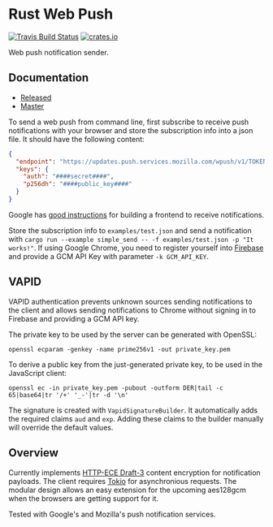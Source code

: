 Rust Web Push
=============

[![Travis Build Status](https://travis-ci.org/pimeys/rust-web-push.svg?branch=master)](https://travis-ci.org/pimeys/rust-web-push)
[![crates.io](http://meritbadge.herokuapp.com/web_push)](https://crates.io/crates/web_push)

Web push notification sender.

Documentation
-------------

* [Released](https://docs.rs/web-push/)
* [Master](https://pimeys.github.io/rust-web-push/master/index.html)

To send a web push from command line, first subscribe to receive push
notifications with your browser and store the subscription info into a json
file. It should have the following content:

``` json
{
  "endpoint": "https://updates.push.services.mozilla.com/wpush/v1/TOKEN",
  "keys": {
    "auth": "####secret####",
    "p256dh": "####public_key####"
  }
}
```

Google has
[good instructions](https://developers.google.com/web/updates/2015/03/push-notifications-on-the-open-web) for
building a frontend to receive notifications.

Store the subscription info to `examples/test.json` and send a notification with
`cargo run --example simple_send -- -f examples/test.json -p "It works!"`. If
using Google Chrome, you need to register yourself
into [Firebase](https://firebase.google.com/) and provide a GCM API Key with
parameter `-k GCM_API_KEY`.

VAPID
-----

VAPID authentication prevents unknown sources sending notifications to the
client and allows sending notifications to Chrome without signing in to Firebase
and providing a GCM API key.

The private key to be used by the server can be generated with OpenSSL:

```
openssl ecparam -genkey -name prime256v1 -out private_key.pem
```

To derive a public key from the just-generated private key, to be used in the
JavaScript client:

```
openssl ec -in private_key.pem -pubout -outform DER|tail -c 65|base64|tr '/+' '_-'|tr -d '\n'
```

The signature is created with `VapidSignatureBuilder`. It automatically adds the
required claims `aud` and `exp`. Adding these claims to the builder manually
will override the default values.

Overview
--------

Currently implements
[HTTP-ECE Draft-3](https://datatracker.ietf.org/doc/draft-ietf-httpbis-encryption-encoding/03/?include_text=1)
content encryption for notification payloads. The client requires
[Tokio](https://tokio.rs) for asynchronious requests. The modular design allows
an easy extension for the upcoming aes128gcm when the browsers are getting
support for it.

Tested with Google's and Mozilla's push notification services.
